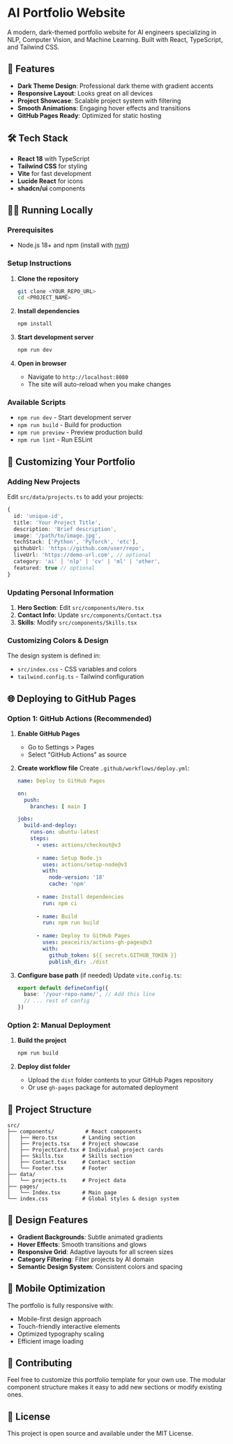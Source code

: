 # AI Portfolio Website

A modern, dark-themed portfolio website for AI engineers specializing in NLP, Computer Vision, and Machine Learning. Built with React, TypeScript, and Tailwind CSS.

## 🚀 Features

- **Dark Theme Design**: Professional dark theme with gradient accents
- **Responsive Layout**: Looks great on all devices
- **Project Showcase**: Scalable project system with filtering
- **Smooth Animations**: Engaging hover effects and transitions
- **GitHub Pages Ready**: Optimized for static hosting

## 🛠️ Tech Stack

- **React 18** with TypeScript
- **Tailwind CSS** for styling
- **Vite** for fast development
- **Lucide React** for icons
- **shadcn/ui** components

## 🏃‍♂️ Running Locally

### Prerequisites
- Node.js 18+ and npm (install with [nvm](https://github.com/nvm-sh/nvm))

### Setup Instructions

1. **Clone the repository**
   ```bash
   git clone <YOUR_REPO_URL>
   cd <PROJECT_NAME>
   ```

2. **Install dependencies**
   ```bash
   npm install
   ```

3. **Start development server**
   ```bash
   npm run dev
   ```

4. **Open in browser**
   - Navigate to `http://localhost:8080`
   - The site will auto-reload when you make changes

### Available Scripts

- `npm run dev` - Start development server
- `npm run build` - Build for production
- `npm run preview` - Preview production build
- `npm run lint` - Run ESLint

## 📝 Customizing Your Portfolio

### Adding New Projects

Edit `src/data/projects.ts` to add your projects:

```typescript
{
  id: 'unique-id',
  title: 'Your Project Title',
  description: 'Brief description',
  image: '/path/to/image.jpg',
  techStack: ['Python', 'PyTorch', 'etc'],
  githubUrl: 'https://github.com/user/repo',
  liveUrl: 'https://demo-url.com', // optional
  category: 'ai' | 'nlp' | 'cv' | 'ml' | 'other',
  featured: true // optional
}
```

### Updating Personal Information

1. **Hero Section**: Edit `src/components/Hero.tsx`
2. **Contact Info**: Update `src/components/Contact.tsx`
3. **Skills**: Modify `src/components/Skills.tsx`

### Customizing Colors & Design

The design system is defined in:
- `src/index.css` - CSS variables and colors
- `tailwind.config.ts` - Tailwind configuration

## 🌐 Deploying to GitHub Pages

### Option 1: GitHub Actions (Recommended)

1. **Enable GitHub Pages**
   - Go to Settings > Pages
   - Select "GitHub Actions" as source

2. **Create workflow file**
   Create `.github/workflows/deploy.yml`:
   ```yaml
   name: Deploy to GitHub Pages
   
   on:
     push:
       branches: [ main ]
   
   jobs:
     build-and-deploy:
       runs-on: ubuntu-latest
       steps:
         - uses: actions/checkout@v3
         
         - name: Setup Node.js
           uses: actions/setup-node@v3
           with:
             node-version: '18'
             cache: 'npm'
             
         - name: Install dependencies
           run: npm ci
           
         - name: Build
           run: npm run build
           
         - name: Deploy to GitHub Pages
           uses: peaceiris/actions-gh-pages@v3
           with:
             github_token: ${{ secrets.GITHUB_TOKEN }}
             publish_dir: ./dist
   ```

3. **Configure base path** (if needed)
   Update `vite.config.ts`:
   ```typescript
   export default defineConfig({
     base: '/your-repo-name/', // Add this line
     // ... rest of config
   })
   ```

### Option 2: Manual Deployment

1. **Build the project**
   ```bash
   npm run build
   ```

2. **Deploy dist folder**
   - Upload the `dist` folder contents to your GitHub Pages repository
   - Or use `gh-pages` package for automated deployment

## 📁 Project Structure

```
src/
├── components/          # React components
│   ├── Hero.tsx        # Landing section
│   ├── Projects.tsx    # Project showcase
│   ├── ProjectCard.tsx # Individual project cards
│   ├── Skills.tsx      # Skills section
│   ├── Contact.tsx     # Contact section
│   └── Footer.tsx      # Footer
├── data/
│   └── projects.ts     # Project data
├── pages/
│   └── Index.tsx       # Main page
└── index.css           # Global styles & design system
```

## 🎨 Design Features

- **Gradient Backgrounds**: Subtle animated gradients
- **Hover Effects**: Smooth transitions and glows
- **Responsive Grid**: Adaptive layouts for all screen sizes
- **Category Filtering**: Filter projects by AI domain
- **Semantic Design System**: Consistent colors and spacing

## 📱 Mobile Optimization

The portfolio is fully responsive with:
- Mobile-first design approach
- Touch-friendly interactive elements
- Optimized typography scaling
- Efficient image loading

## 🤝 Contributing

Feel free to customize this portfolio template for your own use. The modular component structure makes it easy to add new sections or modify existing ones.

## 📄 License

This project is open source and available under the MIT License.

